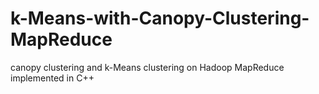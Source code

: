# k-Means-with-Canopy-Clustering-MapReduce
canopy clustering and k-Means clustering on Hadoop MapReduce implemented in C++
